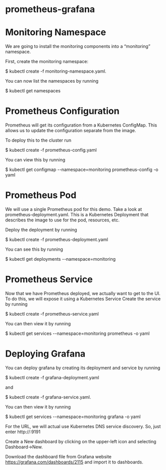 # prometheus-grafana

# Monitoring Namespace
We are going to install the monitoring components into a “monitoring” namespace. 

First, create the monitoring namespace:

$ kubectl create -f monitoring-namespace.yaml.

You can now list the namespaces by running

$ kubectl get namespaces

# Prometheus Configuration
Prometheus will get its configuration from a Kubernetes ConfigMap. This allows us to update the configuration separate from the image.

To deploy this to the cluster run

$ kubectl create -f prometheus-config.yaml

You can view this by running

$ kubectl get configmap --namespace=monitoring prometheus-config -o yaml

# Prometheus Pod
We will use a single Prometheus pod for this demo. Take a look at prometheus-deployment.yaml. This is a Kubernetes Deployment that describes the image to use for the pod, resources, etc.

Deploy the deployment by running

$ kubectl create -f prometheus-deployment.yaml

You can see this by running

$ kubectl get deployments --namespace=monitoring

# Prometheus Service
Now that we have Prometheus deployed, we actually want to get to the UI. To do this, we will expose it using a Kubernetes Service
Create the service by running

$ kubectl create -f prometheus-service.yaml

You can then view it by running

$ kubectl get services --namespace=monitoring prometheus -o yaml

# Deploying Grafana
You can deploy grafana by creating its deployment and service by running

$ kubectl create -f grafana-deployment.yaml

and

$ kubectl create -f grafana-service.yaml.

You can then view it by running

$ kubectl get services --namespace=monitoring grafana -o yaml

For the URL, we will actual use Kubernetes DNS service discovery. So, just enter http://<IP>:9191
  
Create a New dashboard by clicking on the upper-left icon and selecting Dashboard->New.

Download the dashboard file from Grafana website https://grafana.com/dashboards/2115 and import it to dashboards.
